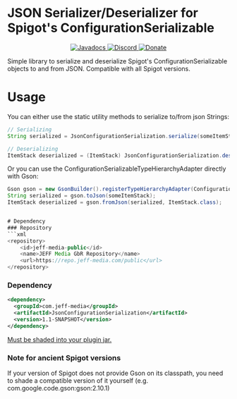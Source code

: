 # JSON Serializer/Deserializer for Spigot's ConfigurationSerializable
<!--- Buttons start -->
<p align="center">
  <a href="https://repo.jeff-media.com/javadoc/public/com/jeff-media/JsonConfigurationSerialization/1.1-SNAPSHOT">
    <img src="https://static.jeff-media.com/img/button_javadocs.png?3" alt="Javadocs">
  </a>
  <a href="https://discord.jeff-media.com/">
    <img src="https://static.jeff-media.com/img/button_discord.png?3" alt="Discord">
  </a>
  <a href="https://paypal.me/mfnalex">
    <img src="https://static.jeff-media.com/img/button_donate.png?3" alt="Donate">
  </a>
</p>
<!--- Buttons end -->

Simple library to serialize and deserialize Spigot's ConfigurationSerializable objects to and from JSON. Compatible with all Spigot versions.

# Usage
You can either use the static utility methods to serialize to/from json Strings:

```java
// Serializing
String serialized = JsonConfigurationSerialization.serialize(someItemStack);

// Deserializing
ItemStack deserialized = (ItemStack) JsonConfigurationSerialization.deserialize(serialized);
```

Or you can use the ConfigurationSerializableTypeHierarchyAdapter directly with Gson:
```java
Gson gson = new GsonBuilder().registerTypeHierarchyAdapter(ConfigurationSerializable.class, JsonConfigurationSerialization.TYPE_HIERARCHY_ADAPTER).create();
String serialized = gson.toJson(someItemStack);
ItemStack deserialized = gson.fromJson(serialized, ItemStack.class);
```

```java

# Dependency
### Repository
```xml
<repository>
    <id>jeff-media-public</id>
    <name>JEFF Media GbR Repository</name>
    <url>https://repo.jeff-media.com/public</url>
</repository>
```

### Dependency
```xml
<dependency>
  <groupId>com.jeff-media</groupId>
  <artifactId>JsonConfigurationSerialization</artifactId>
  <version>1.1-SNAPSHOT</version>
</dependency>
```

[Must be shaded into your plugin jar.](https://blog.jeff-media.com/common-maven-questions/)

### Note for ancient Spigot versions
If your version of Spigot does not provide Gson on its classpath, you need to shade a compatible version of it yourself (e.g. com.google.code.gson:gson:2.10.1)